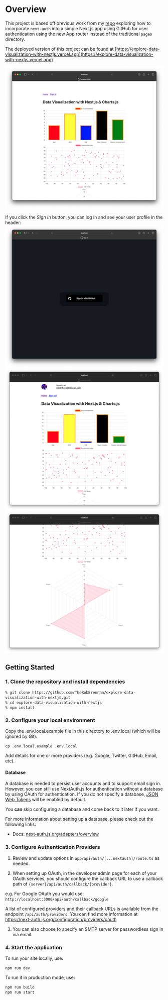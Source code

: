 # Overview

This project is based off previous work from my [repo](https://github.com/TheRobBrennan/nextjs-with-next-auth) exploring how to incorporate `next-auth` into a simple Next.js app using GitHub for user authentication using the new App router instead of the traditional `pages` directory.

The deployed version of this project can be found at [https://explore-data-visualization-with-nextjs.vercel.app](https://explore-data-visualization-with-nextjs.vercel.app)

![](./screenshots/01.png)

If you click the *Sign In* button, you can log in and see your user profile in the header:
![](./screenshots/02.png)
![](./screenshots/03.png)
![](./screenshots/04.png)

## Getting Started

### 1. Clone the repository and install dependencies

```
% git clone https://github.com/TheRobBrennan/explore-data-visualization-with-nextjs.git
% cd explore-data-visualization-with-nextjs
% npm install
```

### 2. Configure your local environment

Copy the .env.local.example file in this directory to .env.local (which will be ignored by Git):

```
cp .env.local.example .env.local
```

Add details for one or more providers (e.g. Google, Twitter, GitHub, Email, etc).

#### Database

A database is needed to persist user accounts and to support email sign in. However, you can still use NextAuth.js for authentication without a database by using OAuth for authentication. If you do not specify a database, [JSON Web Tokens](https://jwt.io/introduction) will be enabled by default.

You **can** skip configuring a database and come back to it later if you want.

For more information about setting up a database, please check out the following links:

- Docs: [next-auth.js.org/adapters/overview](https://next-auth.js.org/adapters/overview)

### 3. Configure Authentication Providers

1. Review and update options in `app/api/auth/[...nextauth]/route.ts` as needed.

2. When setting up OAuth, in the developer admin page for each of your OAuth services, you should configure the callback URL to use a callback path of `{server}/api/auth/callback/{provider}`.

e.g. For Google OAuth you would use: `http://localhost:3000/api/auth/callback/google`

A list of configured providers and their callback URLs is available from the endpoint `/api/auth/providers`. You can find more information at https://next-auth.js.org/configuration/providers/oauth

3. You can also choose to specify an SMTP server for passwordless sign in via email.

### 4. Start the application

To run your site locally, use:

```
npm run dev
```

To run it in production mode, use:

```
npm run build
npm run start
```
